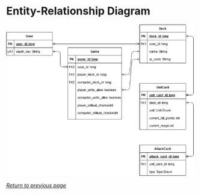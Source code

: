 # Entity-Relationship Diagram

[![ERD](img/card-combat-erd.png)](pdf/card-combat-erd.pdf "Click for PDF")

[*Return to previous page*](index.md)
